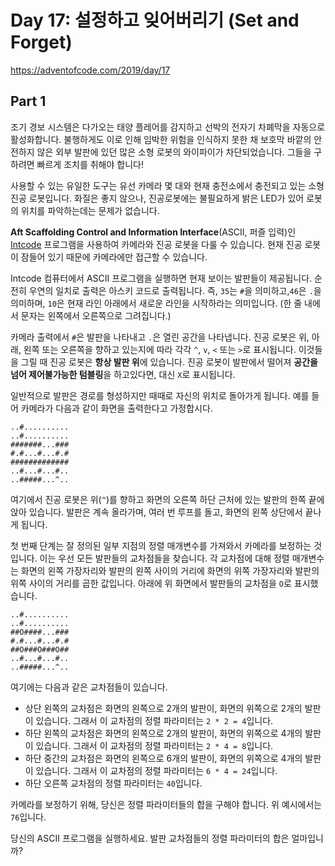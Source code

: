 # Day 17: 설정하고 잊어버리기 (Set and Forget)
<https://adventofcode.com/2019/day/17>

## Part 1
조기 경보 시스템은 다가오는 태양 플레어를 감지하고 선박의 전자기 차폐막을 자동으로 활성화합니다. 불행하게도 이로 인해 임박한 위험을 인식하지 못한 채 보호막 바깥의 안전하지 않은 외부 발판에 있던 많은 소형 로봇의 와이파이가 차단되었습니다. 그들을 구하려면 빠르게 조치를 취해야 합니다!

사용할 수 있는 유일한 도구는 유선 카메라 몇 대와 현재 충전소에서 충전되고 있는 소형 진공 로봇입니다. 화질은 좋지 않으나, 진공로봇에는 불필요하게 밝은 LED가 있어 로봇의 위치를 파악하는데는 문제가 없습니다.

**Aft Scaffolding Control and Information Interface**(ASCII, 퍼즐 입력)인 [Intcode](../day9) 프로그램을 사용하여 카메라와 진공 로봇을 다룰 수 있습니다. 현재 진공 로봇이 잠들어 있기 때문에 카메라에만 접근할 수 있습니다.

Intcode 컴퓨터에서 ASCII 프로그램을 실행하면 현재 보이는 발판들이 제공됩니다. 순전히 우연의 일치로 출력은 아스키 코드로 출력됩니다. 즉, `35`는 `#`을 의미하고,`46`은 `.`을 의미하며, `10`은 현재 라인 아래에서 새로운 라인을 시작하라는 의미입니다. (한 줄 내에서 문자는 왼쪽에서 오른쪽으로 그려집니다.)

카메라 출력에서 `#`은 ​​발판을 나타내고 `.`은 열린 공간을 나타냅니다. 진공 로봇은 위, 아래, 왼쪽 또는 오른쪽을 향하고 있는지에 따라 각각 `^`, `v`, `<` 또는 `>`로 표시됩니다. 이것들을 그릴 때 진공 로봇은 **항상 발판 위**에 있습니다. 진공 로봇이 발판에서 떨어져 **공간을 넘어 제어불가능한 텀블링**을 하고있다면, 대신 `X`로 표시됩니다.

일반적으로 발판은 경로를 형성하지만 때때로 자신의 위치로 돌아가게 됩니다. 예를 들어 카메라가 다음과 같이 화면을 출력한다고 가정합시다.

``` text
..#..........
..#..........
#######...###
#.#...#...#.#
#############
..#...#...#..
..#####...^..
```

여기에서 진공 로봇은 위(`^`)를 향하고 화면의 오른쪽 하단 근처에 있는 발판의 한쪽 끝에 앉아 있습니다. 발판은 계속 올라가며, 여러 번 루프를 돌고, 화면의 왼쪽 상단에서 끝나게 됩니다.

첫 번째 단계는 잘 정의된 일부 지점의 정렬 매개변수를 가져와서 카메라를 보정하는 것입니다. 이는 우선 모든 발판들의 교차점들을 찾습니다. 각 교차점에 대해 정렬 매개변수는 화면의 왼쪽 가장자리와 발판의 왼쪽 사이의 거리에 화면의 위쪽 가장자리와 발판의 위쪽 사이의 거리를 곱한 값입니다. 아래에 위 화면에서 발판들의 교차점을 `O`로 표시했습니다.

``` text
..#..........
..#..........
##O####...###
#.#...#...#.#
##O###O###O##
..#...#...#..
..#####...^..
```

여기에는 다음과 같은 교차점들이 있습니다.

- 상단 왼쪽의 교차점은 화면의 왼쪽으로 2개의 발판이, 화면의 위쪽으로 2개의 발판이 있습니다. 그래서 이 교차점의 정렬 파라미터는 `2 * 2 = 4`입니다.
- 하단 왼쪽의 교차점은 화면의 왼쪽으로 2개의 발판이, 화면의 위쪽으로 4개의 발판이 있습니다. 그래서 이 교차점의 정렬 파라미터는 `2 * 4 = 8`입니다.
- 하단 중간의 교차점은 화면의 왼쪽으로 6개의 발판이, 화면의 위쪽으로 4개의 발판이 있습니다. 그래서 이 교차점의 정렬 파라미터는 `6 * 4 = 24`입니다.
- 하단 오른쪽 교차점의 정렬 파라미터는 `40`입니다.

카메라를 보정하기 위해, 당신은 정렬 파라미터들의 합을 구해야 합니다. 위 예시에서는 `76`입니다.

당신의 ASCII 프로그램을 실행하세요. 발판 교차점들의 정렬 파라미터의 합은 얼마입니까?